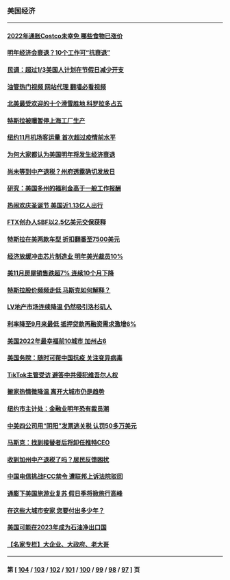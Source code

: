 ### 美国经济
---
#### [2022年通胀Costco未幸免 哪些食物已涨价](../../pages/ncid1078158/n13887986.md?12260445) 
#### [明年经济会衰退？10个工作可“抗衰退”](../../pages/ncid1078158/n13891236.md?12260445) 
#### [民调：超过1/3美国人计划在节假日减少开支](../../pages/ncid1078158/n13891337.md?12260445) 
#### [油管热门视频 网站代理 翻墙必看视频](http://138.2.39.72:81/youtube.html?epic-marker?12260445)
#### [北美最受欢迎的十个滑雪胜地 科罗拉多占五](../../pages/ncid1078158/n13891297.md?12260445) 
#### [特斯拉被曝暂停上海工厂生产](../../pages/ncid1078158/n13891165.md?12260445) 
#### [纽约11月机场客运量 首次超过疫情前水平](../../pages/ncid1078158/n13890932.md?12260445) 
#### [为何大家都认为美国明年将发生经济衰退](../../pages/ncid1078158/n13890835.md?12260445) 
#### [尚未等到中产退税？州府透露确切发放日](../../pages/ncid1078158/n13890843.md?12260445) 
#### [研究：美国多州的福利金高于一般工作报酬](../../pages/ncid1078158/n13890115.md?12260445) 
#### [热闹欢庆圣诞节 美国近1.13亿人出行](../../pages/ncid1078158/n13890155.md?12260445) 
#### [FTX创办人SBF以2.5亿美元交保获释](../../pages/ncid1078158/n13890058.md?12260445) 
#### [特斯拉在美两款车型 折扣翻番至7500美元](../../pages/ncid1078158/n13889970.md?12260445) 
#### [经济放缓冲击芯片制造业 明年美光裁员10%](../../pages/ncid1078158/n13889938.md?12260445) 
#### [美11月房屋销售跌超7% 连续10个月下降](../../pages/ncid1078158/n13889387.md?12260445) 
#### [特斯拉股价频频走低 马斯克如何解释？](../../pages/ncid1078158/n13889319.md?12260445) 
#### [LV地产市场连续降温 仍然吸引洛杉矶人](../../pages/ncid1078158/n13889374.md?12260445) 
#### [利率降至9月来最低 抵押贷款再融资需求激增6%](../../pages/ncid1078158/n13889283.md?12260445) 
#### [美国2022年最幸福前10城市 加州占6](../../pages/ncid1078158/n13889279.md?12260445) 
#### [美国务院：随时可帮中国抗疫 关注变异病毒](../../pages/ncid1078158/n13889183.md?12260445) 
#### [TikTok主管受访 避答中共侵犯维吾尔人权](../../pages/ncid1078158/n13889049.md?12260445) 
#### [搬家热情微降温 离开大城市仍是趋势](../../pages/ncid1078158/n13888821.md?12260445) 
#### [纽约市主计处：金融业明年恐有裁员潮](../../pages/ncid1078158/n13888784.md?12260445) 
#### [中美四公司用“阴阳”发票逃关税 认罚50多万美元](../../pages/ncid1078158/n13888733.md?12260445) 
#### [马斯克：找到接替者后将卸任推特CEO](../../pages/ncid1078158/n13888678.md?12260445) 
#### [收到加州中产退税了吗？居民反馈困扰](../../pages/ncid1078158/n13888605.md?12260445) 
#### [中国电信挑战FCC禁令 遭联邦上诉法院驳回](../../pages/ncid1078158/n13888488.md?12260445) 
#### [通膨下美国旅游业复苏 假日季将掀旅行高峰](../../pages/ncid1078158/n13888052.md?12260445) 
#### [在这些大城市安家 您要付出多少年？](../../pages/ncid1078158/n13888050.md?12260445) 
#### [美国可能在2023年成为石油净出口国](../../pages/ncid1078158/n13888012.md?12260445) 
#### [【名家专栏】大企业、大政府、老大哥](../../pages/ncid1078158/n13887699.md?12260445) 

---
#### 第 [ [104](./104.md?12260445) / [103](./103.md?12260445) / [102](./102.md?12260445) / [101](./101.md?12260445) / [100](./100.md?12260445) / [99](./99.md?12260445) / [98](./98.md?12260445) / [97](./97.md?12260445) ] 页
